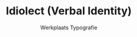 ---
title: Idiolect (Verbal Identity)
subtitle: Werkplaats Typografie
description: "Identity\nAs Nostalgia Meets Time-Pressure, Mediamatic, Netherlands (NL)\nPhotographs by Franziska Schulz
"
---